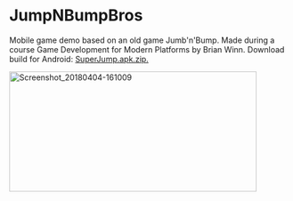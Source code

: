 # JumpNBumpBros
Mobile game demo based on an old game Jumb'n'Bump. Made during a course Game Development for Modern Platforms by Brian Winn.
Download build for Android: <a title="SuperJump.apk" href="https://tatianakartashova.files.wordpress.com/2018/04/superjump-apk.zip">SuperJump.apk.zip.</a>

<img class="alignnone size-full wp-image-122" src="https://tatianakartashova.files.wordpress.com/2018/04/screenshot_20180404-161009.png" alt="Screenshot_20180404-161009" width="444" height="216" />

